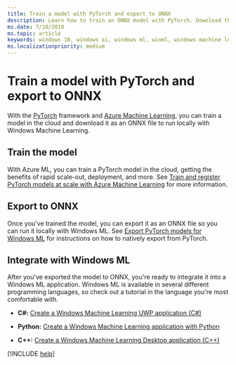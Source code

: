 ```yaml
---
title: Train a model with PyTorch and export to ONNX
description: Learn how to train an ONNX model with PyTorch. Download the model as an ONNX file and run it locally with Windows Machine Learning.
ms.date: 7/10/2019
ms.topic: article
keywords: windows 10, windows ai, windows ml, winml, windows machine learning, pytorch
ms.localizationpriority: medium
---
```


# Train a model with PyTorch and export to ONNX

With the [PyTorch](https://pytorch.org/) framework and [Azure Machine Learning](https://azure.microsoft.com/services/machine-learning-service/), you can train a model in the cloud and download it as an ONNX file to run locally with Windows Machine Learning.

## Train the model

With Azure ML, you can train a PyTorch model in the cloud, getting the benefits of rapid scale-out, deployment, and more. See [Train and register PyTorch models at scale with Azure Machine Learning](/azure/machine-learning/service/how-to-train-pytorch) for more information.

## Export to ONNX

Once you've trained the model, you can export it as an ONNX file so you can run it locally with Windows ML. See [Export PyTorch models for Windows ML](https://github.com/onnx/tutorials/blob/master/tutorials/ExportModelFromPyTorchForWinML.md) for instructions on how to natively export from PyTorch.


## Integrate with Windows ML

After you've exported the model to ONNX, you're ready to integrate it into a Windows ML application. Windows ML is available in several different programming languages, so check out a tutorial in the language you're most comfortable with.

* **C#:** [Create a Windows Machine Learning UWP application (C#)](./get-started-uwp.md)

* **Python:** [Create a Windows Machine Learning application with Python](https://github.com/Microsoft/xlang/tree/master/samples/python/winml_tutorial)

* **C++:** [Create a Windows Machine Learning Desktop application (C++)](./get-started-desktop.md)

[!INCLUDE [help](../includes/get-help.md)]
